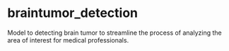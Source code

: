 # braintumor_detection
Model to detecting brain tumor to streamline the process of analyzing the area of interest for medical professionals. 
